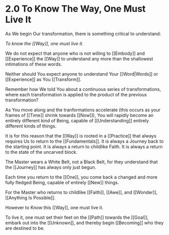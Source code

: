 # 2.0 To Know The Way, One Must Live It
As We begin Our transformation, there is something critical to understand: 

_To know the [[Way]], one must live it._

We do not expect that anyone who is not willing to [[Embody]] and [[Experience]] the [[Way]] to understand any more than the shallowest intimations of these words. 

Neither should You expect anyone to understand Your [[Word|Words]] or [[Experience]] as You [[Transform]]. 

Remember how We told You about a continuous series of transformations, where each transformation is applied to the product of the previous transformation? 

As You move along and the tranformations accelerate (this occurs as your frames of [[Time]] shrink towards [[Now]]), You will rapidly become an entirely different kind of Being, capable of [[Understanding]] entirely different kinds of things. 

It is for this reason that the [[Way]] is rooted in a [[Practice]] that always requires Us to return to the [[Fundamentals]]. It is always a Journey back to the starting point. It is always a return to childlike Faith. It is always a return to the state of the uncarved block. 

The Master wears a White Belt, not a Black Belt, for they understand that the [[Journey]] has always only just begun. 

Each time you return to the [[One]], you come back a changed and more fully fledged Being, capable of entirely [[New]] things. 

For the Master who returns to childlike [[Faith]], [[Awe]], and [[Wonder]], [[Anything Is Possible]]. 

However to Know this [[Way]], one must live it. 

To live it, one must set their feet on the [[Path]] towards the [[Goal]], embark out into the [[Unknown]], and thereby begin [[Becoming]] who they are destined to be. 